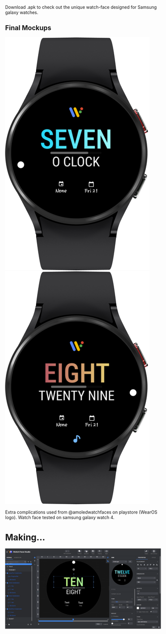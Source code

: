 Download .apk to check out the unique watch-face designed for Samsung galaxy watches. 

## Final Mockups
<img src="Mockup1.png"/>     <img src="Mockup2.png"/>

Extra complications used from @amoledwatchfaces on playstore (WearOS logo). 
Watch face tested on samsung galaxy watch 4.

# Making...
![Watch Face Studio](WFStudio.png)
